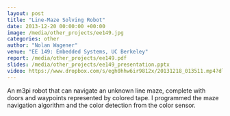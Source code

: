 ```yaml
---
layout: post
title: "Line-Maze Solving Robot"
date: 2013-12-20 00:00:00 +00:00
image: /media/other_projects/ee149.jpg
categories: other
author: "Nolan Wagener"
venue: "EE 149: Embedded Systems, UC Berkeley"
report: /media/other_projects/ee149.pdf
slides: /media/other_projects/ee149_presentation.pptx
video: https://www.dropbox.com/s/egh0hhw6ir9812x/20131218_013511.mp4?dl=0
---
```

An m3pi robot that can navigate an unknown line maze, complete with doors and waypoints represented by colored tape.
I programmed the maze navigation algorithm and the color detection from the color sensor.
